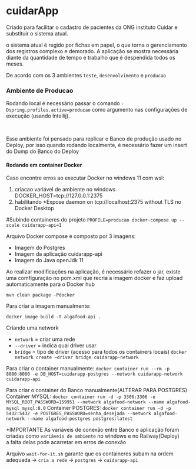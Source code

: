 # cuidarApp
Criado para facilitar o cadastro de pacientes da ONG instituto Cuidar e substituir o sistema atual.

o sistema atual é regido por fichas em papel, o que torna o gerenciamento dos registros complexo e demorado.
A aplicação se mostra necessária diante da quantidade de tempo e trabalho que é despendida todos os meses.


De acordo com os 3 ambientes ```teste```, ```desenvolvimento``` e ```producao```

<h3>Ambiente de Producao</h3>

Rodando local é necessário passar o comando 
  ```-Dspring.profiles.active=producao```
como argumento nas configurações de execução (usando Intellij).

<br>

<p>Esse ambiente foi pensado para replicar o Banco de produção usado no Deploy, por isso quando rodando
localmente, é necessário fazer um insert do Dump do Banco do Deploy</p>

<h4>Rodando em container Docker</h4>

<p>Caso encontre erros ao executar Docker no windows 11 com wsl: </p>
<ol>
  <li>criacao variável de ambiente no windows DOCKER_HOST=tcp://127.0.0.1:2375</li>
  <li>habilitando *Expose daemon on tcp://localhost:2375 without TLS no Docker Desktop</li>
</ol>

#Subindo containeres do projeto
```PROFILE=producao docker-compose up --scale cuidarapp-api=1```

<p>Arquivo Docker compose é composto por 3 imagens:</p>
<ul>
  <li>Imagem do Postgres</li>
  <li>Imagem da aplicação cuidarapp-api</li>
  <li>Imagem do Java openJdk 11</li>
</ul>

<p>Ao realizar modificações na aplicação, é necessário refazer o jar, existe uma comfiguração no pom.xml
que recria a imagem docker e faz upload automaticamente para o Docker hub</p>

```mvn clean package -Pdocker```

Para criar a imagem manualmente:

```docker image build -t algafood-api .```

Criando uma network

* ```network``` = criar uma rede
* ```--driver``` = indica qual driver usar
* ```bridge``` = tipo de driver (acesso para todos os containers locais)
```docker network create —driver bridge cuidarapp-network```

Para criar o container manualmente:
```docker container run --rm -p 8080:8080 -e DB_HOST=cuidarapp-postgres --network cuidarapp-network cuidarapp-api```

Para criar o container do Banco manualmente(ALTERAR PARA POSTGRES)
Container MYSQL: ```docker container run -d -p 3306:3306 -e MYSQL_ROOT_PASSWORD=159951 --network algafood-network --name algafood-mysql mysql:8.0```
Container POSTGRES: ```docker container run -d -p 5432:5432 -e POSTGRES_PASSWORD=senha_desejada --network algafood-network --name algafood-postgres postgres:latest```

*IMPORTANTE
As variáveis de conexão entre Banco e aplicação foram criadas como ```variáveis de ambiente``` no windows e no Railway(Deploy)<br>
a falta delas pode acarretar em erros de conexão

Arquivo ```wait-for-it.sh``` garante que os containeres subam na ordem adequada -> ```cria a rede``` -> ```postgres``` -> ```cuidarapp-api```</p>



